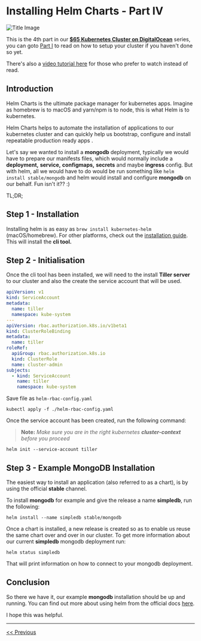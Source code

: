 # Installing Helm Charts - Part IV

![Title Image](http://gdurl.com/N8aM)

This is the 4th part in our [**$65 Kubernetes Cluster on DigitalOcean**](./README.md) series, you can goto [Part I](./Part-I.md) to read on how to setup your cluster if you haven't done so yet.

There's also a [video tutorial here](https://youtu.be/opB12VJWAMU) for those who prefer to watch instead of read.



## Introduction

Helm Charts is the ultimate package manager for kubernetes apps. Imagine as homebrew is to macOS and yarn/npm is to node, this is what Helm is to kubernetes. 

Helm Charts helps to automate the installation of applications to our kubernetes cluster and can quickly help us bootstrap, configure and install repeatable production ready apps .

Let's say we wanted to install a **mongodb** deployment, typically we would have to prepare our manifests files, which would normally include a **deployment,** **service,** **configmaps,** **secrets** and maybe **ingress** config. But with helm, all we would have to do would be run something like `helm install stable/mongodb` and helm would install and configure **mongodb** on our behalf. Fun isn't it?? :)



TL;DR;

## Step 1 - Installation

Installing helm is as easy as `brew install kubernetes-helm` (macOS/homebrew). For other platforms, check out the [installation guide](https://docs.helm.sh/using_helm/#installing-helm). This will install the **cli tool.**



## Step 2 - Initialisation

Once the cli tool has been installed, we will need to the install **Tiller server** to our cluster and also the create the service account that will be used. 



```yaml
apiVersion: v1
kind: ServiceAccount
metadata:
  name: tiller
  namespace: kube-system
---
apiVersion: rbac.authorization.k8s.io/v1beta1
kind: ClusterRoleBinding
metadata:
  name: tiller
roleRef:
  apiGroup: rbac.authorization.k8s.io
  kind: ClusterRole
  name: cluster-admin
subjects:
  - kind: ServiceAccount
    name: tiller
    namespace: kube-system
```

Save file as `helm-rbac-config.yaml`

```shell
kubectl apply -f ./helm-rbac-config.yaml
```

Once the service account has been created, run the following command:

> **Note:** *Make sure you are in the right kubernetes **cluster-context** before you proceed*

```shell
helm init --service-account tiller
```



## Step 3 - Example MongoDB Installation

The easiest way to install an application (also referred to as a chart), is by using the official **stable** channel.

To install **mongodb** for example and give the release a name **simpledb**, run the following:

```shell
helm install --name simpledb stable/mongodb
```

Once a chart is installed, a new release is created so as to enable us reuse the same chart over and over in our cluster. To get more information about our current **simpledb** mongodb deployment run:

```shell
helm status simpledb
```

That will print information on how to connect to your mongodb deployment.



## Conclusion

So there we have it, our example **mongodb** installation should be up and running. You can find out more about using helm from the official docs [here](https://docs.helm.sh/using_helm).



I hope this was helpful.



------

[<< Previous](Part-III.md)